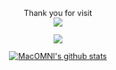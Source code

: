 <p align="center"> 
  Thank you for visit <br><img src="https://profile-counter.glitch.me/MacOMNI/count.svg" />
</p>

<p align="center"> 
<a href="https://github.com/MacOMNI">
  <img align="center" src="https://github-readme-stats.vercel.app/api/top-langs/?username=MacOMNI&langs_count=8&hide=JavaScript,HTML,CSS&layout=compact" />
</a>
</p>
<p align="center"> 
<a href="https://github.com/MacOMNI">
  <img align="center" src="https://github-readme-stats.vercel.app/api?username=MacOMNI&show_icons=true&hide=contribs" alt="MacOMNI's github stats" />
</a>
</p>
